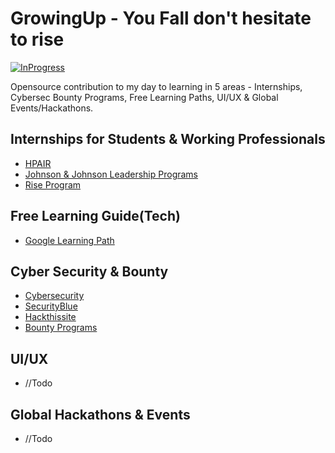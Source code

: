 # GrowingUp - You Fall don't hesitate to rise


[![InProgress](https://img.shields.io/badge/%F0%9F%9A%80-in--progress-yellow?style=flat-square)]()


Opensource contribution to my day to learning in 5 areas - Internships, Cybersec Bounty Programs, Free Learning Paths, UI/UX & Global Events/Hackathons.


## Internships for Students & Working Professionals
- [HPAIR](https://hpair.org/)
- [Johnson & Johnson Leadership Programs](https://www.careers.jnj.com/leadership-development-programs)
- [Rise Program](https://www.colorintech.org/programs/rise)


## Free Learning Guide(Tech)
 - [Google Learning Path](https://techdevguide.withgoogle.com/)


## Cyber Security & Bounty
- [Cybersecurity](https://www.cybrary.it/catalog/career-paths/)
- [SecurityBlue](https://securityblue.team/)
- [Hackthissite](https://www.hackthissite.org/)
- [Bounty Programs](https://www.hackerone.com/sites/default/files/2019-11/the-beginners-guide-to-bug-bounty-programs.pdf)

## UI/UX
* //Todo


## Global Hackathons & Events
* //Todo
